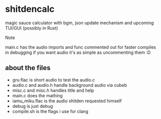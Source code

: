 # shitdencalc
magic sauce calculator with bgm, json update mechanism and upcoming TUI/GUI (possibly in Rust)

> [!NOTE]  
> main.c has the audio imports and func commented out for faster compiles in debugging
> if you want audio it's as simple as uncommenting them :D

## about the files
- gru.flac is short audio to test the audio.c
- audio.c and audio.h handle background audio via cubeb
- misc.c and misc.h handles title and help
- main.c does the mathing
- iamu_miku.flac is the audio shitden requested himself
- debug is just debug
- compile.sh is the flags i use for clang
